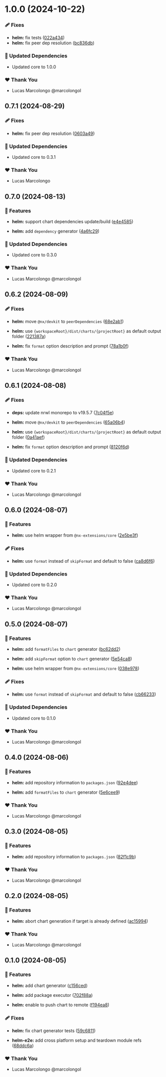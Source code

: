 # 1.0.0 (2024-10-22)

### 🩹 Fixes

- **helm:** fix tests ([022a434](https://github.com/marcolongol/nx-extensions/commit/022a434))
- **helm:** fix peer dep resolution ([bc836db](https://github.com/marcolongol/nx-extensions/commit/bc836db))

### 🧱 Updated Dependencies

- Updated core to 1.0.0

### ❤️  Thank You

- Lucas Marcolongo @marcolongol

## 0.7.1 (2024-08-29)


### 🩹 Fixes

- **helm:** fix peer dep resolution ([0603a49](https://github.com/marcolongol/nx-extensions/commit/0603a49))


### 🧱 Updated Dependencies

- Updated core to 0.3.1


### ❤️  Thank You

- Lucas Marcolongo

## 0.7.0 (2024-08-13)


### 🚀 Features

- **helm:** support chart dependencies update/build ([e4e4585](https://github.com/marcolongol/nx-extensions/commit/e4e4585))

- **helm:** add `dependency` generator ([4a6fc29](https://github.com/marcolongol/nx-extensions/commit/4a6fc29))


### 🧱 Updated Dependencies

- Updated core to 0.3.0


### ❤️  Thank You

- Lucas Marcolongo @marcolongol

## 0.6.2 (2024-08-09)


### 🩹 Fixes

- **helm:** move `@nx/devkit` to `peerDependencies` ([68e2ab1](https://github.com/marcolongol/nx-extensions/commit/68e2ab1))

- **helm:** use `{workspaceRoot}/dist/charts/{projectRoot}` as default output folder ([221387a](https://github.com/marcolongol/nx-extensions/commit/221387a))

- **helm:** fix `format` option description and prompt ([78a1b0f](https://github.com/marcolongol/nx-extensions/commit/78a1b0f))


### ❤️  Thank You

- Lucas Marcolongo @marcolongol

## 0.6.1 (2024-08-08)


### 🩹 Fixes

- **deps:** update nrwl monorepo to v19.5.7 ([7c04f5e](https://github.com/marcolongol/nx-extensions/commit/7c04f5e))

- **helm:** move `@nx/devkit` to `peerDependencies` ([65a06b4](https://github.com/marcolongol/nx-extensions/commit/65a06b4))

- **helm:** use `{workspaceRoot}/dist/charts/{projectRoot}` as default output folder ([0a41aef](https://github.com/marcolongol/nx-extensions/commit/0a41aef))

- **helm:** fix `format` option description and prompt ([8120f6d](https://github.com/marcolongol/nx-extensions/commit/8120f6d))


### 🧱 Updated Dependencies

- Updated core to 0.2.1


### ❤️  Thank You

- Lucas Marcolongo @marcolongol

## 0.6.0 (2024-08-07)


### 🚀 Features

- **helm:** use helm wrapper from `@nx-extensions/core` ([2e5be3f](https://github.com/marcolongol/nx-extensions/commit/2e5be3f))


### 🩹 Fixes

- **helm:** use `format` instead of `skipFormat` and default to false ([ca8d6f6](https://github.com/marcolongol/nx-extensions/commit/ca8d6f6))


### 🧱 Updated Dependencies

- Updated core to 0.2.0


### ❤️  Thank You

- Lucas Marcolongo @marcolongol

## 0.5.0 (2024-08-07)


### 🚀 Features

- **helm:** add `formatFiles` to `chart` generator ([bc62dd2](https://github.com/marcolongol/nx-extensions/commit/bc62dd2))

- **helm:** add `skipFormat` option to `chart` generator ([5e54ca8](https://github.com/marcolongol/nx-extensions/commit/5e54ca8))

- **helm:** use helm wrapper from `@nx-extensions/core` ([038e978](https://github.com/marcolongol/nx-extensions/commit/038e978))


### 🩹 Fixes

- **helm:** use `format` instead of `skipFormat` and default to false ([cb66233](https://github.com/marcolongol/nx-extensions/commit/cb66233))


### 🧱 Updated Dependencies

- Updated core to 0.1.0


### ❤️  Thank You

- Lucas Marcolongo @marcolongol

## 0.4.0 (2024-08-06)


### 🚀 Features

- **helm:** add repository information to `packages.json` ([92e4dee](https://github.com/marcolongol/nx-extensions/commit/92e4dee))

- **helm:** add `formatFiles` to `chart` generator ([5e6cee9](https://github.com/marcolongol/nx-extensions/commit/5e6cee9))


### ❤️  Thank You

- Lucas Marcolongo @marcolongol

## 0.3.0 (2024-08-05)


### 🚀 Features

- **helm:** add repository information to `packages.json` ([82f1c9b](https://github.com/marcolongol/nx-extensions/commit/82f1c9b))


### ❤️  Thank You

- Lucas Marcolongo @marcolongol

## 0.2.0 (2024-08-05)


### 🚀 Features

- **helm:** abort chart generation if target is already defined ([ac15994](https://github.com/marcolongol/nx-extensions/commit/ac15994))


### ❤️  Thank You

- Lucas Marcolongo @marcolongol

## 0.1.0 (2024-08-05)


### 🚀 Features

- **helm:** add chart generator ([c156ced](https://github.com/marcolongol/nx-extensions/commit/c156ced))

- **helm:** add package executor ([702f88a](https://github.com/marcolongol/nx-extensions/commit/702f88a))

- **helm:** enable to push chart to remote ([f194ea8](https://github.com/marcolongol/nx-extensions/commit/f194ea8))


### 🩹 Fixes

- **helm:** fix chart generator tests ([59c6811](https://github.com/marcolongol/nx-extensions/commit/59c6811))

- **helm-e2e:** add cross platform setup and teardown module refs ([68ddc6a](https://github.com/marcolongol/nx-extensions/commit/68ddc6a))


### ❤️  Thank You

- Lucas Marcolongo @marcolongol